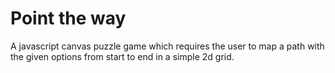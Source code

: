 # Point the way #

A javascript canvas puzzle game which requires the user to map a path with the given options from start to end in a simple 2d grid.